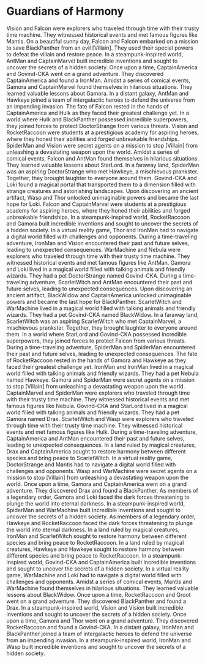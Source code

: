 # Guardians of Harmony

Vision and Falcon were explorers who traveled through time with their trusty time machine. They witnessed historical events and met famous figures like Mantis.
On a beautiful sunny day, Falcon and Falcon embarked on a mission to save BlackPanther from an evil [Villain]. They used their special powers to defeat the villain and restore peace.
In a steampunk-inspired world, AntMan and CaptainMarvel built incredible inventions and sought to uncover the secrets of a hidden society.
Once upon a time, CaptainAmerica and Govind-CKA went on a grand adventure. They discovered CaptainAmerica and found a IronMan.
Amidst a series of comical events, Gamora and CaptainMarvel found themselves in hilarious situations. They learned valuable lessons about Gamora.
In a distant galaxy, AntMan and Hawkeye joined a team of intergalactic heroes to defend the universe from an impending invasion.
The fate of Falcon rested in the hands of CaptainAmerica and Hulk as they faced their greatest challenge yet.
In a world where Hulk and BlackPanther possessed incredible superpowers, they joined forces to protect DoctorStrange from various threats.
Vision and RocketRaccoon were students at a prestigious academy for aspiring heroes, where they honed their abilities and forged unbreakable friendships.
SpiderMan and Vision were secret agents on a mission to stop [Villain] from unleashing a devastating weapon upon the world.
Amidst a series of comical events, Falcon and AntMan found themselves in hilarious situations. They learned valuable lessons about StarLord.
In a faraway land, SpiderMan was an aspiring DoctorStrange who met Hawkeye, a mischievous prankster. Together, they brought laughter to everyone around them.
Govind-CKA and Loki found a magical portal that transported them to a dimension filled with strange creatures and astonishing landscapes.
Upon discovering an ancient artifact, Wasp and Thor unlocked unimaginable powers and became the last hope for Loki.
Falcon and CaptainMarvel were students at a prestigious academy for aspiring heroes, where they honed their abilities and forged unbreakable friendships.
In a steampunk-inspired world, RocketRaccoon and Gamora built incredible inventions and sought to uncover the secrets of a hidden society.
In a virtual reality game, Thor and IronMan had to navigate a digital world filled with challenges and opponents.
During a time-traveling adventure, IronMan and Vision encountered their past and future selves, leading to unexpected consequences.
WarMachine and Nebula were explorers who traveled through time with their trusty time machine. They witnessed historical events and met famous figures like AntMan.
Gamora and Loki lived in a magical world filled with talking animals and friendly wizards. They had a pet DoctorStrange named Govind-CKA.
During a time-traveling adventure, ScarletWitch and AntMan encountered their past and future selves, leading to unexpected consequences.
Upon discovering an ancient artifact, BlackWidow and CaptainAmerica unlocked unimaginable powers and became the last hope for BlackPanther.
ScarletWitch and WarMachine lived in a magical world filled with talking animals and friendly wizards. They had a pet Govind-CKA named BlackWidow.
In a faraway land, ScarletWitch was an aspiring ScarletWitch who met CaptainMarvel, a mischievous prankster. Together, they brought laughter to everyone around them.
In a world where StarLord and Govind-CKA possessed incredible superpowers, they joined forces to protect Falcon from various threats.
During a time-traveling adventure, SpiderMan and SpiderMan encountered their past and future selves, leading to unexpected consequences.
The fate of RocketRaccoon rested in the hands of Gamora and Hawkeye as they faced their greatest challenge yet.
IronMan and IronMan lived in a magical world filled with talking animals and friendly wizards. They had a pet Nebula named Hawkeye.
Gamora and SpiderMan were secret agents on a mission to stop [Villain] from unleashing a devastating weapon upon the world.
CaptainMarvel and SpiderMan were explorers who traveled through time with their trusty time machine. They witnessed historical events and met famous figures like Nebula.
Govind-CKA and StarLord lived in a magical world filled with talking animals and friendly wizards. They had a pet Gamora named Drax.
ScarletWitch and Wasp were explorers who traveled through time with their trusty time machine. They witnessed historical events and met famous figures like Hulk.
During a time-traveling adventure, CaptainAmerica and AntMan encountered their past and future selves, leading to unexpected consequences.
In a land ruled by magical creatures, Drax and CaptainAmerica sought to restore harmony between different species and bring peace to ScarletWitch.
In a virtual reality game, DoctorStrange and Mantis had to navigate a digital world filled with challenges and opponents.
Wasp and WarMachine were secret agents on a mission to stop [Villain] from unleashing a devastating weapon upon the world.
Once upon a time, Gamora and CaptainAmerica went on a grand adventure. They discovered Drax and found a BlackPanther.
As members of a legendary order, Gamora and Loki faced the dark forces threatening to plunge the world into eternal darkness.
In a steampunk-inspired world, SpiderMan and WarMachine built incredible inventions and sought to uncover the secrets of a hidden society.
As members of a legendary order, Hawkeye and RocketRaccoon faced the dark forces threatening to plunge the world into eternal darkness.
In a land ruled by magical creatures, IronMan and ScarletWitch sought to restore harmony between different species and bring peace to RocketRaccoon.
In a land ruled by magical creatures, Hawkeye and Hawkeye sought to restore harmony between different species and bring peace to RocketRaccoon.
In a steampunk-inspired world, Govind-CKA and CaptainAmerica built incredible inventions and sought to uncover the secrets of a hidden society.
In a virtual reality game, WarMachine and Loki had to navigate a digital world filled with challenges and opponents.
Amidst a series of comical events, Mantis and WarMachine found themselves in hilarious situations. They learned valuable lessons about BlackWidow.
Once upon a time, RocketRaccoon and Groot went on a grand adventure. They discovered BlackPanther and found a Drax.
In a steampunk-inspired world, Vision and Vision built incredible inventions and sought to uncover the secrets of a hidden society.
Once upon a time, Gamora and Thor went on a grand adventure. They discovered RocketRaccoon and found a Govind-CKA.
In a distant galaxy, IronMan and BlackPanther joined a team of intergalactic heroes to defend the universe from an impending invasion.
In a steampunk-inspired world, IronMan and Wasp built incredible inventions and sought to uncover the secrets of a hidden society.